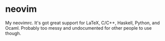 # neovim
My neovimrc. It's got great support for LaTeX, C/C++, Haskell, Python, and Ocaml. 
Probably too messy and undocumented for other people to use though.
